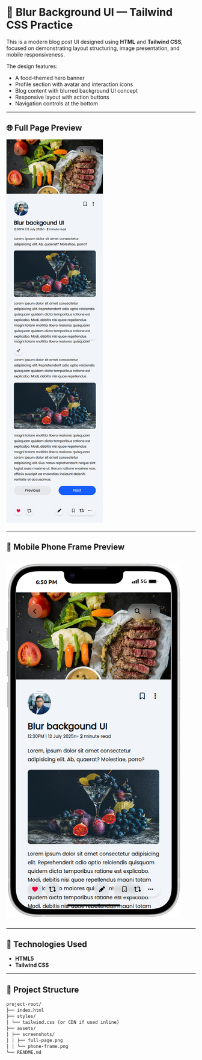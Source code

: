 # 📱 Blur Background UI — Tailwind CSS Practice

This is a modern blog post UI designed using **HTML** and **Tailwind CSS**, focused on demonstrating layout structuring, image presentation, and mobile responsiveness.

The design features:
- A food-themed hero banner
- Profile section with avatar and interaction icons
- Blog content with blurred background UI concept
- Responsive layout with action buttons
- Navigation controls at the bottom

---

## 🌐 Full Page Preview

![Webpage Screenshot](./assets/Screenshots/Fullpage.png)

---

## 📱 Mobile Phone Frame Preview
 
<div style='display:grid; grid-template-column: repeat(2, 1fr)'>

![Phone Frame Screenshot](./assets/Screenshots/iPhone-14-1.png) 

</div>

---

## 🚀 Technologies Used

- **HTML5**
- **Tailwind CSS**

---

## 📂 Project Structure

```plaintext
project-root/
├── index.html
├── styles/
│ └── tailwind.css (or CDN if used inline)
├── assets/
│ ├── screenshots/
│ │ ├── full-page.png
│ │ └── phone-frame.png
└── README.md
```